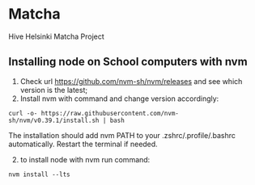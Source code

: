 # Matcha
Hive Helsinki Matcha Project

## Installing node on School computers with nvm

1. Check url https://github.com/nvm-sh/nvm/releases and see which version is the latest;
2. Install nvm with command and change version accordingly:
```console
curl -o- https://raw.githubusercontent.com/nvm-sh/nvm/v0.39.1/install.sh | bash
```
The installation should add nvm PATH to your .zshrc/.profile/.bashrc automatically. Restart the terminal if needed.

2. to install node with nvm run command:
```console
nvm install --lts
```
